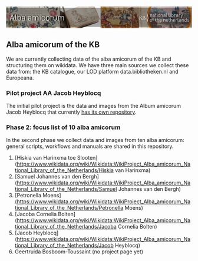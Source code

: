 ![Banner alba](/images/AlbaAmicorumKB_BannerWikimedia_EN.jpg)

## Alba amicorum of the KB

We are currently collecting data of the alba amicorum of the KB and structuring them on wikidata. We have three main sources we collect these data from: the KB catalogue, our LOD platform data.bibliotheken.nl and Europeana. 

### Pilot project AA Jacob Heyblocq
The initial pilot project is the data and images from the Album amicorum Jacob Heyblocq that currently [has its own repository](https://github.com/KBNLwikimedia/AlbumAmicorumJacobHeyblocq). 

### Phase 2: focus list of 10 alba amicorum
In the second phase we collect data and images from ten alba amicorum: general scripts, workflows and manuals are shared in this repository. 
1. [Hiskia van Harinxma toe Slooten](https://www.wikidata.org/wiki/Wikidata:WikiProject_Alba_amicorum_National_Library_of_the_Netherlands/Hiskia van Harinxma)
1. [Samuel Johannes van den Bergh](https://www.wikidata.org/wiki/Wikidata:WikiProject_Alba_amicorum_National_Library_of_the_Netherlands/Samuel Johannes van den Bergh)
1. [Petronella Moens](https://www.wikidata.org/wiki/Wikidata:WikiProject_Alba_amicorum_National_Library_of_the_Netherlands/Petronella Moens)
1. [Jacoba Cornelia Bolten](https://www.wikidata.org/wiki/Wikidata:WikiProject_Alba_amicorum_National_Library_of_the_Netherlands/Jacoba Cornelia Bolten)
1. [Jacob Heyblocq](https://www.wikidata.org/wiki/Wikidata:WikiProject_Alba_amicorum_National_Library_of_the_Netherlands/Jacob Heyblocq)
1. Geertruida Bosboom-Toussaint (no project page yet)
